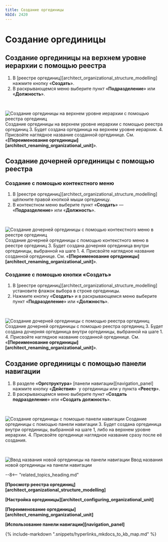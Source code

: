```yaml
---
title: Создание оргединицы
kbId: 2420
---
```


# Создание оргединицы

## Создание оргединицы на верхнем уровне иерархии с помощью реестра

1. В [реестре оргединиц][architect_organizational_structure_modelling] нажмите кнопку «**Создать**».
2. В раскрывающемся меню выберите пункт «**Подразделение**» или «**Должность**».

 

![Создание оргединицы на верхнем уровне иерархии с помощью реестра оргединиц](https://kb.comindware.ru/assets/organizational_structure_modeling_create_unit_from_registry.png)
Создание оргединицы на верхнем уровне иерархии с помощью реестра оргединиц
3. Будет создана оргединица на верхнем уровне иерархии.
4. Присвойте наглядное название созданной оргединице. См. «**[Переименование оргединицы][architect_renaming_organizational_unit]**».

## Создание дочерней оргединицы с помощью реестра

### Создание с помощью контекстного меню

1. В [реестре оргединиц][architect_organizational_structure_modelling] щёлкните правой кнопкой мыши оргединицу.
2. В контекстном меню выберите пункт «**Создать**» — «**Подразделение**» или «**Должность**».

 

![Создание дочерней оргединицы с помощью контекстного меню в реестре оргединиц](https://kb.comindware.ru/assets/organizational_structure_modeling_create_unit_from_context_menu.png)
Создание дочерней оргединицы с помощью контекстного меню в реестре оргединиц
3. Будет создана дочерняя оргединица внутри оргединицы, выбранной на шаге 1.
4. Присвойте наглядное название созданной оргединице. См. «**[Переименование оргединицы][architect_renaming_organizational_unit]**».

### Создание с помощью кнопки «Создать»

1. В [реестре оргединиц][architect_organizational_structure_modelling] установите флажок выбора в строке оргединицы.
2. Нажмите кнопку «**Создать**» и в раскрывающемся меню выберите пункт «**Подразделение**» или «**Должность**».

 

![Создание дочерней оргединицы с помощью реестра оргединиц](https://kb.comindware.ru/assets/organizational_structure_modeling_create_subunit_from_registry.png)
Создание дочерней оргединицы с помощью реестра оргединиц
3. Будет создана дочерняя оргединица внутри оргединицы, выбранной на шаге 1.
4. Присвойте наглядное название созданной оргединице. См. «**[Переименование оргединицы][architect_renaming_organizational_unit]**».

## Создание оргединицы с помощью панели навигации

1. В разделе «**Оргструктура**» [панели навигации][navigation_panel] нажмите кнопку «**Действия**» *‌* у оргединицы или у пункта «**Реестр**».
2. В раскрывающемся меню выберите пункт «**Создать подразделение**» или «**Создать должность**».

 

![Создание оргединицы с помощью панели навигации](https://kb.comindware.ru/assets/organizational_structure_modeling_create_unit_from_navigation.png)
Создание оргединицы с помощью панели навигации
3. Будет создана оргединица внутри оргединицы, выбранной на шаге 1, либо на верхнем уровне иерархии.
4. Присвойте оргединице наглядное название сразу после её создания.

 

![Ввод названия новой оргединицы на панели навигации](https://kb.comindware.ru/assets/organizational_structure_modeling_rename_on_creation.png)
Ввод названия новой оргединицы на панели навигации

--8<-- "related_topics_heading.md"

**[Просмотр реестра оргединиц][architect_organizational_structure_modelling]**

**[Настройка оргединицы][architect_configuring_organizational_unit]**

**[Переименование оргединицы][architect_renaming_organizational_unit]**

**[Использование панели навигации][navigation_panel]**

{% include-markdown ".snippets/hyperlinks_mkdocs_to_kb_map.md" %}
